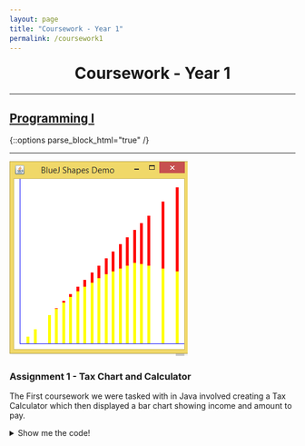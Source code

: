 ```yaml
---
layout: page
title: "Coursework - Year 1"
permalink: /coursework1
---
```

<h1 style="text-align:center;margin-top:20px;">Coursework - Year 1</h1>
<div class="row">
  <hr>
  <h2><a href="https://www.ncl.ac.uk/module-catalogue/module.php?code=CSC1021">Programming I</a></h2>
</div>
{::options parse_block_html="true" /}
<div class="row">
<hr>
<div class="col-xs-6">
<img src="TaxChartCoursework.PNG" style="max-width:90%" max-height="350">
</div>
<div class="col-xs-6">
<h3>Assignment 1 - Tax Chart and Calculator</h3>
<p>The First coursework we were tasked with in Java involved creating a Tax Calculator which then displayed a bar chart showing income and amount to pay.</p>
</div>
<div class="row">
<details><summary markdown="span">Show me the code!</summary>
```java
/**
* Prints table of data with gross,tax paid and net values
* 
* @param gross gross income before tax
*/
public void printTable(int[]gross){
    int[] net;
    net = new int[gross.length];
	
//for loop prints each of gross income, net income , and tax paid on the gross income.
    for(int row = 0;row<=(gross.length -1);row++){
        net[row] = ((gross[row])-(TaxCalculator.taxPayable(gross[row])));
			
//ensures the net income is never less then 0
	if (net[row]<0){
	    net[row]=0;
	}
		
//prints out the values to the console
	System.out.println("Gross:" +gross[row] + " Tax-Payable:" + (TaxCalculator.taxPayable(gross[row])) + " Net:" + net[row]);
    }
}
```
</details>
<br/>
</div>
</div>
{::options parse_block_html="false" /}
<div class="row">
  <hr>
  <div class="col-xs-6">
    <img src="HotelCoursework2.PNG" style="max-width:90%" max-height="350">
  </div>
  <div class="col-xs-6">
    <h3>Assignment 2 - Hotel booking system</h3>
    <p>The Second coursework we were tasked with in Java involved creating a Hotel using OOP to allow a booking system, this did not require a GUI.</p>
  </div>
</div>
<div class="row">
  <hr>
  <h2><a href="https://www.ncl.ac.uk/module-catalogue/module.php?code=CSC1022">Programming II</a></h2>
</div>
<div class="row">
  <hr>
  <div class="col-xs-6">
    <img src="BrowserCoursework.PNG" style="max-width:90%" height="350">
  </div>
  <div class="col-xs-6">
    <h3>Assignment 1 - Web Browser</h3>
    <p>The coursework we were tasked with in Java in the second semester was to create a browser that would display webpages and required a GUI, we were told to use Swing for this.</p>
  </div>
</div>
<div class="row">
  <hr>
  <h2><a href="https://www.ncl.ac.uk/module-catalogue/module.php?code=CSC1023">The Software Engineering Professional</a></h2>
</div>
<div class="row">
  <hr>
  <div class="col-xs-6">
    <img src="" style="max-width:90%" height="350">
  </div>
  <div class="col-xs-6">
    <h3>Assignment 1 - Programming Presentation</h3>
    <p>Research and present information on a programming language of our choice, including a written report of the information also</p>
  </div>
</div>
<div class="row">
  <hr>
  <div class="col-xs-6">
    <img src="EthicsCoursework.PNG" style="max-width:90%" height="350">
  </div>
  <div class="col-xs-6">
    <h3>Assignment 2 - Ethics in Software Engineering</h3>
    <p>This coursework involved choosing a computing disaster to discuss about, mainly the ethics behind the disaster and what happend,how it happened and what could of been done to prevent this.</p>
    <p>The topic I decided to choose was 000webhost and their database breach of plain text information of over 13.5 million users details and passwords.</p>
  </div>
</div>
<div class="row">
  <hr>
  <div class="col-xs-6">
    <img src="usabilityCoursework.PNG" style="max-width:90%" height="350">
  </div>
  <div class="col-xs-6">
    <h3>Assignment 3 - Usability Analysis(Sprint)</h3>
    <p>Using Nielsen's 10 Usablity Heuristics where appropriate we were tasked with testing out the universities blackboard system</p>
  </div>
</div>
<div class="row">
  <hr>
  <div class="col-xs-6">
    <img src="litCoursework.PNG" style="max-width:90%" height="350">
  </div>
  <div class="col-xs-6">
    <h3>Assignment 4 - Literature Review</h3>
    <p>Using Google Scholar we were to find 3 literature pieces from trusted and reliable sources based on a subject in computing science, I opted to choose AI and Machine Learning, this wasnt a suggested topic however I find this subject interesting.</p>
  </div>
</div>
<div class="row">
  <hr>
  <div class="col-xs-6">
    <img src="testingCoursework.PNG" style="max-width:90%" height="350"><br><br>
    <img src="testingCoursework2.PNG" style="max-width:90%" height="350">
  </div>
  <div class="col-xs-6">
    <h3>Assignment 5 - Debugging PreWritten Code</h3>
    <p>The Code we were given had been written specifically for the purpose of testing and debugging with injected issues.</p>
  </div>
</div>
<div class="row">
  <hr>
  <h2><a href="https://www.ncl.ac.uk/module-catalogue/module.php?code=CSC1024">Computer Architecture</a></h2>
</div>
<div class="row">
  <hr>
  <div class="col-xs-6">
    <img src="liftCoursework.PNG" style="max-width:90%" height="350"><br><br>
  </div>
  <div class="col-xs-6">
    <h3>Assignment 1 - Lift Simulator</h3>
    <p>Using assembly language, we were tasked with controlling a lift.</p>
    <p>We had a very limited amount of memory to work with.</p>
  </div>
</div>
<div class="row">
  <hr>
  <h2><a href="https://www.ncl.ac.uk/module-catalogue/module.php?code=CSC1025">Mathematics for Computer Science</a></h2>
</div>
<div class="row">
  <hr>
  <div class="col-xs-6">
    <img src="" style="max-width:90%" height="350"><br><br>
  </div>
  <div class="col-xs-6">
    <h3>Assignment 1 - Maths</h3>
    <p>Generic maths</p>
  </div>
</div>
<div class="row">
  <hr>
  <h2><a href="https://www.ncl.ac.uk/module-catalogue/module.php?code=CSC1026">Website Design and Construction</a></h2>
</div>
<div class="row">
  <hr>
  <div class="col-xs-6">
    <img src="webCoursework.PNG" style="max-width:90%" height="350"><br><br>
  </div>
  <div class="col-xs-6">
    <h3>Assignment 1 - Copy a Website using image</h3>
    <p>Using just an image and some pre written text we were tasked with marking up the text so that the page had the same underlying 
structure as a website and then using css to make it look like the final result</p>
  </div>
</div>

